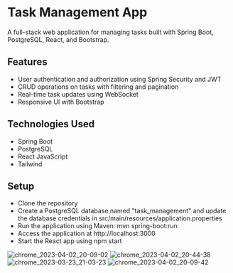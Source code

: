 <h1>Task Management App</h1>
A full-stack web application for managing tasks built with Spring Boot, PostgreSQL, React, and Bootstrap.

<h2>Features</h2>
<ul>
<li>User authentication and authorization using Spring Security and JWT</li>
<li>CRUD operations on tasks with filtering and pagination</li>
<li>Real-time task updates using WebSocket</li>
<li>Responsive UI with Bootstrap</li>
</ul>

<h2>Technologies Used</h2>
<ul>
<li>Spring Boot</li>
<li>PostgreSQL</li>
<li>React
JavaScript
<li>Tailwind</li>
</ul>

<h2>Setup</h2>
<ul>
<li>Clone the repository</li>
<li>Create a PostgreSQL database named "task_management" and update the database credentials in src/main/resources/application.properties</li>
<li>Run the application using Maven: mvn spring-boot:run</li>
<li>Access the application at http://localhost:3000</li>
 <li>Start the React app using npm start</li>
</ul>



![chrome_2023-04-02_20-09-02](https://user-images.githubusercontent.com/73079627/229386549-de9b9045-4ed0-4132-b5a7-94ea033f41e5.png)
![chrome_2023-04-02_20-44-38](https://user-images.githubusercontent.com/73079627/229388714-a90b2a4d-7987-456e-af14-0d914fee6bc0.png)
![chrome_2023-03-23_21-03-23](https://user-images.githubusercontent.com/73079627/227398100-842879e5-6790-4246-a39f-ba8d778e500d.png)
![chrome_2023-04-02_20-09-42](https://user-images.githubusercontent.com/73079627/229386569-102f3ba8-30ce-401f-a5c1-a82064aa9dde.png)

